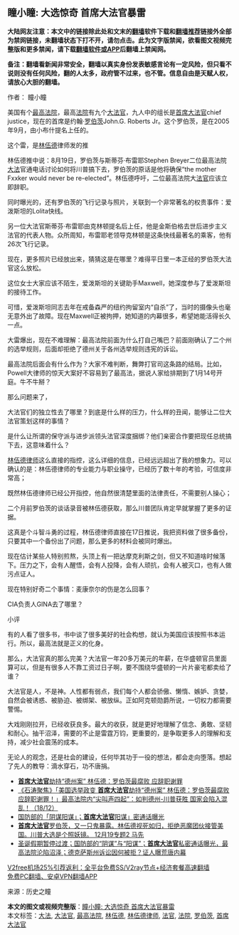  <h2>瞳小瞳: 大选惊奇 首席大法官暴雷</h2> <p class="notice"><b>大陆网友注意：本文中的链接除此处和文末的<a href="https://github.com/bannedbook/fanqiang" >翻墙</a>软件下载和<a href="https://github.com/killgcd/justmysocks/blob/master/README.md">翻墙推荐</a>链接外全部为禁网链接，未翻墙状态下打不开，请勿点击。此为文字版禁闻，欲看图文视频完整版和更多禁闻，请下载<a href="https://github.com/bannedbook/fanqiang">翻墙软件或APP</a>后翻墙上禁闻网。</p><p>备注：翻墙看新闻非常安全，翻墙以真实身份发表敏感言论有一定风险，但只看不说则没有任何风险，翻的人太多，政府管不过来，也不管。信息自由是天赋人权，请放心大胆的翻墙。</b></p>  <div class="entry"> <p>作者： 瞳小瞳</p> <p>美国有个<a href="https://www.bannedbook.org/bnews/tag/%e6%9c%80%e9%ab%98%e6%b3%95%e9%99%a2/" class="st_tag internal_tag" rel="tag" title="标签 最高法院 下的日志">最高法院</a>，最高<a href="https://www.bannedbook.org/bnews/tag/%e6%b3%95%e9%99%a2/" class="st_tag internal_tag" rel="tag" title="标签 法院 下的日志">法院</a>有九个<a href="https://www.bannedbook.org/bnews/tag/%e5%a4%a7%e6%b3%95%e5%ae%98/" class="st_tag internal_tag" rel="tag" title="标签 大法官 下的日志">大法官</a>，九人中的组长是<a href="https://www.bannedbook.org/bnews/tag/%e9%a6%96%e5%b8%ad%e5%a4%a7%e6%b3%95%e5%ae%98/" class="st_tag internal_tag" rel="tag" title="标签 首席大法官 下的日志">首席大法官</a>chief justice，现在的首席是约翰·<a href="https://www.bannedbook.org/bnews/tag/%E7%BD%97%E4%BC%AF%E8%8C%A8/" class="st_tag internal_tag" rel="tag" title="标签 罗伯茨 下的日志">罗伯茨</a>John.G. Roberts Jr。这个罗伯茨，是在2005年9月，由小布什提名上任的。</p> <p>这个雷，是<a href="https://www.bannedbook.org/bnews/tag/%e6%9e%97%e4%bc%8d%e5%be%b7/" class="st_tag internal_tag" rel="tag" title="标签 林伍德 下的日志">林伍德</a>律师发的推</p> <p>林伍德推中说：8月19日，罗伯茨与斯蒂芬·布雷耶Stephen Breyer二位最高法院<a href="https://www.bannedbook.org/bnews/tag/%E5%A4%A7%E6%B3%95/" class="st_tag internal_tag" rel="tag" title="标签 大法 下的日志">大法</a>官通电话讨论如何将川普搞下去，罗伯茨的原话是他将确保“the mother Fxxker would never be re-elected”。林伍德呼吁，二位最高法院大<a href="https://www.bannedbook.org/bnews/tag/%E6%B3%95%E5%AE%98/" class="st_tag internal_tag" rel="tag" title="标签 法官 下的日志">法官</a>应该立即辞职。</p> <p>同时曝光的，还有罗伯茨的飞行记录与照片，关联到一个非常著名的权贵事件：爱泼斯坦的Lolita快线。</p> <p>另一位大法官斯蒂芬·布雷耶由克林顿提名后上任，他是金斯伯格去世后进步主义法官的代表人物。众所周知，布雷耶老领导克林顿是这条快线最著名的乘客，他有26次飞行记录。</p> <p>现在，更多照片已经放出来，猜猜这是在哪里？难得平日里一本正经的罗伯茨大法官这么放松。</p>  <p>这位女士大家应该不陌生，爱泼斯坦的关键助手Maxwell，她深度参与了爱泼斯坦的接待工作。</p> <p>可惜，爱泼斯坦同志去年在戒备森严的纽约拘留室内“自杀”了，当时的摄像头也毫无意外出了故障。现在Maxwell正被拘押，她知道的内幕很多，希望她能活得长久一点。</p> <p>大雷爆出，现在不难理解：最高法院前面为什么打自己嘴巴？前面刚确认了二个州的选举规则，后面却拒绝了德州关于各州选举规则违宪的诉讼。</p> <p>最高法院后面会有什么作为？大家不难判断，舞弊打官司这条路的结局。比如，Powell大律师的惊天大案好不容易到了最高法，据说人家给排期到了1月14号开庭。牛不牛掰？</p> <p>那么问题来了，</p> <p>大法官们的独立性去了哪里？到底是什么样的压力，什么样的丑闻，能够让二位大法官策划这样的事情？</p> <p>是什么让所谓的保守派与进步派领头法官深度捆绑？他们亲密合作要把现任总统搞下去，这意味着什么？</p>  <p><a href="https://www.bannedbook.org/bnews/tag/%e6%9e%97%e4%bc%8d%e5%be%b7%e5%be%8b%e5%b8%88/" class="st_tag internal_tag" rel="tag" title="标签 林伍德律师 下的日志">林伍德律师</a>这么直接的指控，这么详细的信息，已经远远超出了我的想象力。可以确认的是：林伍德律师的专业能力与职业操守，已经历了数十年的考验，可信度非常高；</p> <p>既然林伍德律师已经公开指控，他自然很清楚里面的法律责任，不需要别人操心；</p> <p>二个月前罗伯茨的谈话录音被林伍德获取，那么川普团队肯定早就掌握了更多的证据。</p> <p>这真是个斗智斗勇的过程，林伍德律师直接在17日推说，我把资料做了很多备份，只要其中一个备份出了问题，那么更多的材料会被同时爆出。</p> <p>现在估计某些人特别煎熬，头顶上有一把达摩克利斯之剑，但又不知道啥时候落下。压力之下，会有人醒悟，会有人投降，会有人顽抗，会有人被灭口，也有人做污点证人。</p> <p>现在特别好奇二个事情：麦康奈尔的伤是怎么回事？</p> <p>CIA负责人GINA去了哪里？</p>  <p>小评</p> <p>有的人看了很多书，书中谈了很多美好的社会构想，就认为美国应该按照书本运行。所以，最高法就是正义的化身。</p> <p>那么，大法官真的那么完美？大法官一年20多万美元的年薪，在华盛顿官员里面算可以，但是有很多人不靠工资过日子啊，要不围绕华盛顿的一片片豪宅都卖给了谁？</p> <p>大法官是人，不是神。人性都有弱点，我们每个人都会骄傲、懒惰、嫉妒、贪婪，自然会被诱惑、被胁迫、被绑架、被放纵。正如阿克顿勋爵所说，一切权力都需要警惕。</p> <p>大戏刚刚拉开，已经收获良多。最大的收获，就是更好地理解了信念、勇敢、坚韧和耐心。抽干沼泽，需要的不止是雷霆万钧，更重要的，是争取更多人的理解和支持，减少社会震荡的成本。</p> <p>无论人的观念，还是社会的建设，任何毕其功于一役的想法，都会走向堕落。想起了先人的教导：滴水穿石，功不唐捐。</p> <ul class='op-related-articles' title='相关阅读'> <li><a href='https://www.bannedbook.org/bnews/taiwannews/20201219/1450931.html' target='_blank'><b>首席大法官</b>劫持“德州案” 林伍德：罗伯茨最腐败 应辞职谢罪</a></li> <li><a href='https://www.bannedbook.org/bnews/bannedvideo/20201219/1450918.html' target='_blank'>《石涛聚焦》「美国选举政变 <b>首席大法官</b>劫持“德州案” 林伍德：罗伯茨最腐败 应辞职谢罪！」最高法院内“尖叫声四起”：如判德州-川普获胜 国家会陷入混乱！（18/12）</a></li> <li><a href='https://www.bannedbook.org/bnews/taiwannews/20201219/1450896.html' target='_blank'>国防部的「阴谋阳谋」；<b>首席大法官</b>阳谋」密通话曝光</a></li> <li><a href='https://www.bannedbook.org/bnews/bannedvideo/20201219/1450895.html' target='_blank'><b>首席大法官</b>罗伯茨，又一只鬼暴露。林伍德视死如归，拒绝恶魔团伙接管美国。川普大选是个照妖镜。 12月19专题2 马先</a></li> <li><a href='https://www.bannedbook.org/bnews/bannedvideo/20201219/1450778.html' target='_blank'>圣诞假期暂停过渡；国防部的“阴谋”与“阳谋”；<b>首席大法官</b>私密通话曝光，最高法院沦陷沼泽；德克萨斯州诉讼因何被拒？证人曝荒唐内幕</a></li> </ul> <p class="texttj"> <a href="https://github.com/bannedbook/fanqiang/wiki/V2ray%E6%9C%BA%E5%9C%BA" target="_blank">V2free机场25%引荐返利：全平台免费SS/V2ray节点+经济套餐高速翻墙</a><br/> <a href="https://github.com/bannedbook/fanqiang/wiki/%E7%A6%81%E9%97%BB%E7%BD%91%E5%AE%89%E5%8D%93%E7%BF%BB%E5%A2%99%E6%96%B0%E9%97%BBAPP" target="_blank">免费PC翻墙、安卓VPN翻墙APP</a></p><p> 来源：历史之瞳 </p> <a name='sharetosocial'></a>       <div><b>本文的图文或视频完整版</b>：<a href='https://www.bannedbook.org/bnews/comments/20201224/1453940.html'>瞳小瞳: 大选惊奇 首席大法官暴雷</a></div>  </div><!--END ENTRY--> <div class="postfooter"> <div>本文标签：<a href="https://www.bannedbook.org/bnews/tag/%E5%A4%A7%E6%B3%95/" rel="tag">大法</a>, <a href="https://www.bannedbook.org/bnews/tag/%e5%a4%a7%e6%b3%95%e5%ae%98/" rel="tag">大法官</a>, <a href="https://www.bannedbook.org/bnews/tag/%e6%9c%80%e9%ab%98%e6%b3%95%e9%99%a2/" rel="tag">最高法院</a>, <a href="https://www.bannedbook.org/bnews/tag/%e6%9e%97%e4%bc%8d%e5%be%b7/" rel="tag">林伍德</a>, <a href="https://www.bannedbook.org/bnews/tag/%e6%9e%97%e4%bc%8d%e5%be%b7%e5%be%8b%e5%b8%88/" rel="tag">林伍德律师</a>, <a href="https://www.bannedbook.org/bnews/tag/%E6%B3%95%E5%AE%98/" rel="tag">法官</a>, <a href="https://www.bannedbook.org/bnews/tag/%e6%b3%95%e9%99%a2/" rel="tag">法院</a>, <a href="https://www.bannedbook.org/bnews/tag/%E7%BD%97%E4%BC%AF%E8%8C%A8/" rel="tag">罗伯茨</a>, <a href="https://www.bannedbook.org/bnews/tag/%e9%a6%96%e5%b8%ad%e5%a4%a7%e6%b3%95%e5%ae%98/" rel="tag">首席大法官</a></div>  </div><!--END POSTFOOTER--> 